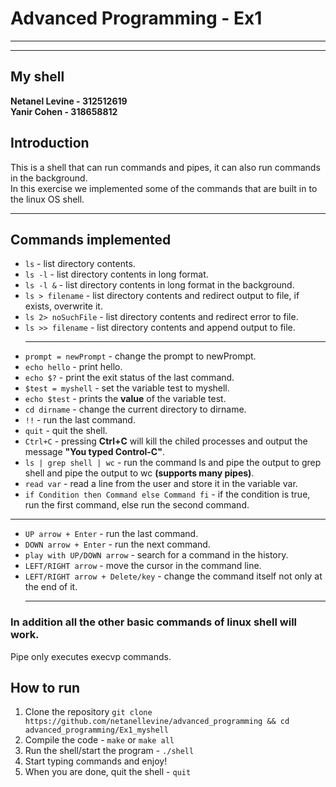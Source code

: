 # Advanced Programming - Ex1
___
___
## My shell
**Netanel Levine - 312512619**  
**Yanir Cohen - 318658812**
## Introduction
This is a shell that can run commands and pipes, it can also run commands in the background.     
In this exercise we implemented some of the commands that are built in to the linux OS shell.
____________________________________________________________
## Commands implemented
* `ls` - list directory contents.
* `ls -l` - list directory contents in long format.
* `ls -l &` - list directory contents in long format in the background.
* `ls > filename` - list directory contents and redirect output to file, if exists, overwrite it.
* `ls 2> noSuchFile` - list directory contents and redirect error to file.
* `ls >> filename` - list directory contents and append output to file.
  ____________________________________________________________
* `prompt = newPrompt` - change the prompt to newPrompt.
* `echo hello` - print hello.
* `echo $?` - print the exit status of the last command.
* `$test = myshell` - set the variable test to myshell.
* `echo $test` - prints the **value** of the variable test. 
* `cd dirname` - change the current directory to dirname.
* `!!` - run the last command.
* `quit` - quit the shell.
* `Ctrl+C` - pressing **Ctrl+C** will kill the chiled processes and output the message **"You typed Control-C"**.
* `ls | grep shell | wc` - run the command ls and pipe the output to grep shell and pipe the output to wc **(supports many pipes)**.
* `read var` - read a line from the user and store it in the variable var.
* `if Condition then Command else Command fi` - if the condition is true, run the first command, else run the second command.
____________________________________________________________
* `UP arrow + Enter` - run the last command.
* `DOWN arrow + Enter` - run the next command.
* `play with UP/DOWN arrow` - search for a command in the history.
* `LEFT/RIGHT arrow` - move the cursor in the command line.
* `LEFT/RIGHT arrow + Delete/key` - change the command itself not only at the end of it.
  __________________________________________________________
### **In addition all the other basic commands of linux shell will work.** 

Pipe only executes execvp commands.


## How to run
1. Clone the repository
   `git clone https://github.com/netanellevine/advanced_programming && cd advanced_programming/Ex1_myshell`
2. Compile the code -
   `make` or `make all`
3. Run the shell/start the program -
   `./shell`
4. Start typing commands and enjoy!
5. When you are done, quit the shell -
   `quit`
